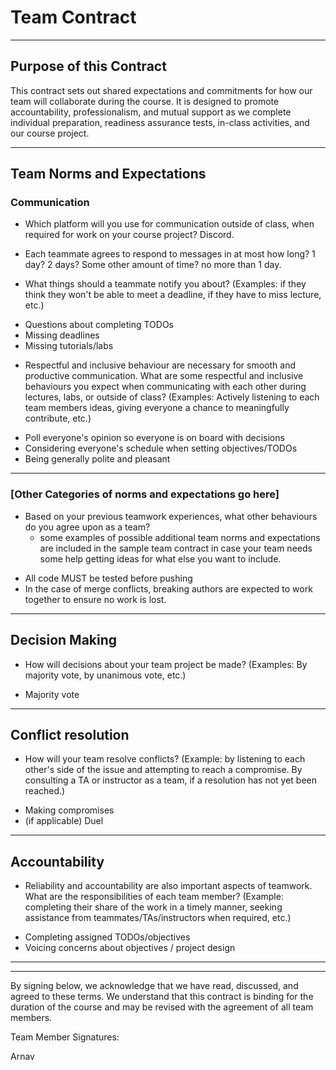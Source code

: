# Team Contract

---
## Purpose of this Contract

This contract sets out shared expectations and commitments for how our team will collaborate during the course. It is designed to promote accountability, professionalism, and mutual support as we complete individual preparation, readiness assurance tests, in-class activities, and our course project.

---
## Team Norms and Expectations

### Communication

* Which platform will you use for communication outside of class, when required for work on your course project? Discord.

* Each teammate agrees to respond to messages in at most how long? 1 day? 2 days? Some other amount of time? no more than 1 day.

* What things should a teammate notify you about? (Examples: if they think they won't be able to meet a deadline, if they have to miss lecture, etc.)

- Questions about completing TODOs
- Missing deadlines
- Missing tutorials/labs
  

* Respectful and inclusive behaviour are necessary for smooth and productive communication. What are some respectful and inclusive behaviours you expect when communicating with each other during lectures, labs, or outside of class? (Examples: Actively listening to each team members ideas, giving everyone a chance to meaningfully contribute, etc.)

- Poll everyone's opinion so everyone is on board with decisions
- Considering everyone's schedule when setting objectives/TODOs
- Being generally polite and pleasant

---

### [Other Categories of norms and expectations go here]

* Based on your previous teamwork experiences, what other behaviours do you agree upon as a team?
    - some examples of possible additional team norms and expectations are included in the sample team contract in case your team needs some help getting ideas for what else you want to include.

- All code MUST be tested before pushing
- In the case of merge conflicts, breaking authors are expected to work together to ensure no work is lost.
---

## Decision Making

* How will decisions about your team project be made? (Examples: By majority vote, by unanimous vote, etc.)

- Majority vote

---
## Conflict resolution

* How will your team resolve conflicts? (Example: by listening to each other's side of the issue and attempting to reach a compromise. By consulting a TA or instructor as a team, if a resolution has not yet been reached.)

- Making compromises
- (if applicable) Duel

---

## Accountability

* Reliability and accountability are also important aspects of teamwork. What are the responsibilities of each team member? (Example: completing their share of the work in a timely manner, seeking assistance from teammates/TAs/instructors when required, etc.)

- Completing assigned TODOs/objectives
- Voicing concerns about objectives / project design

---

---

By signing below, we acknowledge that we have read, discussed, and agreed to these terms. We understand that this contract is binding for the duration of the course and may be revised with the agreement of all team members.

Team Member Signatures:

Arnav
